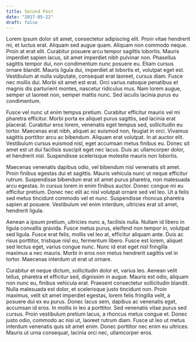 ```yaml
---
title: Second Post
date: "2017-05-22"
draft: false
---
```


Lorem ipsum dolor sit amet, consectetur adipiscing elit. Proin vitae hendrerit
mi, et luctus erat. Aliquam sed augue quam. Aliquam non commodo neque. Proin at
erat elit. Curabitur posuere arcu tempor sagittis lobortis. Mauris imperdiet
sapien lacus, sit amet imperdiet nibh pulvinar non. Phasellus sagittis tempor
dui, non condimentum nunc posuere eu. Etiam cursus ornare blandit. Mauris ligula
dui, imperdiet at lobortis et, volutpat eget est. Vestibulum at nulla vulputate,
consequat erat laoreet, cursus diam. Fusce nec mollis dui. Morbi sit amet est
erat. Orci varius natoque penatibus et magnis dis parturient montes, nascetur
ridiculus mus. Nam lorem augue, semper ut laoreet non, semper mattis nunc. Sed
iaculis lacinia purus eu condimentum.

Fusce vel nunc ut enim tempus pretium. Curabitur efficitur mauris vel mi
pharetra efficitur. Morbi porta ex aliquet purus sagittis, sed lacinia erat
placerat. Curabitur eros lorem, venenatis eget tempus sed, sollicitudin eu
tortor. Maecenas erat nibh, aliquet ac euismod non, feugiat in orci. Vivamus
sagittis porttitor arcu ac bibendum. Aliquam erat volutpat. In at auctor elit.
Vestibulum cursus euismod nisl, eget accumsan metus finibus eu. Donec sit amet
est ut dui facilisis suscipit eget nec lacus. Duis ac ullamcorper dolor, et
hendrerit nisl. Suspendisse scelerisque molestie mauris non lobortis.

Maecenas venenatis dapibus odio, vel bibendum nisl venenatis sit amet. Proin
finibus egestas dui et sagittis. Mauris vehicula nunc ut neque efficitur rutrum.
Suspendisse bibendum erat sit amet purus pharetra, non malesuada arcu egestas.
In cursus lorem in enim finibus auctor. Donec congue mi eu efficitur pretium.
Donec nec elit ac nisl volutpat ornare sed vel leo. Ut a felis sed metus
tincidunt commodo vel et nunc. Suspendisse rhoncus pharetra sapien at posuere.
Vestibulum vel enim interdum, ultricies erat sit amet, hendrerit ligula.

Aenean a ipsum pretium, ultricies nunc a, facilisis nulla. Nullam id libero in
ligula convallis gravida. Fusce metus purus, eleifend non tempor in, volutpat
sed ligula. Fusce erat felis, mollis vel leo at, efficitur aliquam ante. Duis ac
risus porttitor, tristique nisl eu, fermentum libero. Fusce est lorem, aliquet
sed lectus eget, varius congue nunc. Nunc id erat eget nisl fringilla maximus a
nec mauris. Morbi in eros non metus hendrerit sagittis vel in tortor. Maecenas
interdum ut erat ut ornare.

Curabitur et neque dictum, sollicitudin dolor et, varius leo. Aenean velit
tellus, pharetra et efficitur sed, dignissim in augue. Mauris est odio, aliquam
non nunc eu, finibus vehicula erat. Praesent consectetur sollicitudin blandit.
Nulla malesuada est dolor, et scelerisque justo tincidunt non. Proin maximus,
velit sit amet imperdiet egestas, lorem felis fringilla velit, a posuere dui ex
eu purus. Donec lacus sem, dapibus ac venenatis eget, accumsan id eros. In
mollis in leo a porttitor. Sed venenatis vitae purus sed cursus. Proin
vestibulum pretium lacus, a rhoncus metus congue et. Donec justo odio, commodo
ac nisi ut, laoreet rutrum diam. Fusce ut leo ut metus interdum venenatis quis
sit amet enim. Donec porttitor nec enim eu ultrices. Mauris ut urna consequat,
lacinia orci nec, ullamcorper eros.
